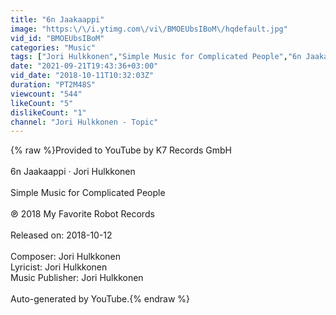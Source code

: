 ```yaml
---
title: "6n Jaakaappi"
image: "https:\/\/i.ytimg.com\/vi\/BMOEUbsIBoM\/hqdefault.jpg"
vid_id: "BMOEUbsIBoM"
categories: "Music"
tags: ["Jori Hulkkonen","Simple Music for Complicated People","6n Jaakaappi"]
date: "2021-09-21T19:43:36+03:00"
vid_date: "2018-10-11T10:32:03Z"
duration: "PT2M48S"
viewcount: "544"
likeCount: "5"
dislikeCount: "1"
channel: "Jori Hulkkonen - Topic"
---
```

{% raw %}Provided to YouTube by K7 Records GmbH<br /><br />6n Jaakaappi · Jori Hulkkonen<br /><br />Simple Music for Complicated People<br /><br />℗ 2018 My Favorite Robot Records<br /><br />Released on: 2018-10-12<br /><br />Composer: Jori Hulkkonen<br />Lyricist: Jori Hulkkonen<br />Music  Publisher: Jori Hulkkonen<br /><br />Auto-generated by YouTube.{% endraw %}
